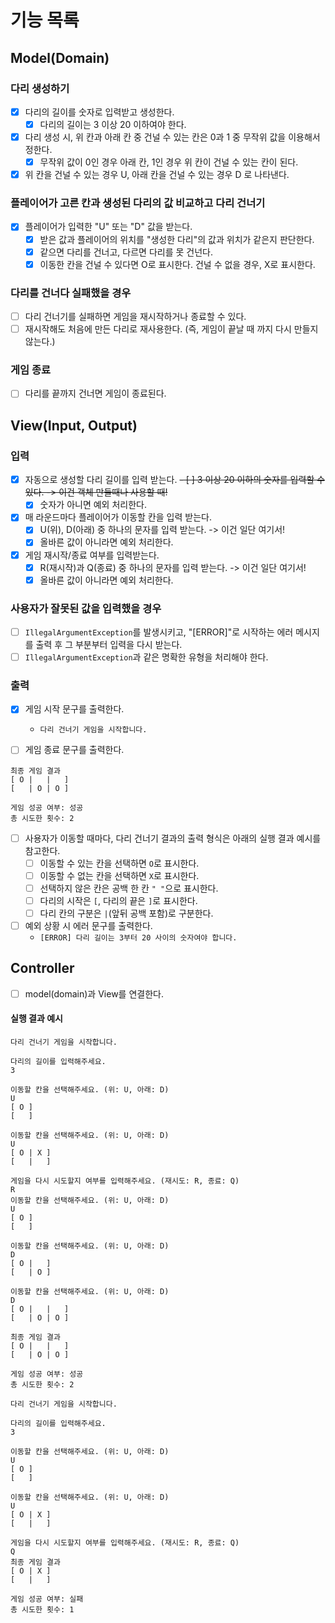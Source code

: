 # 기능 목록

## Model(Domain)
### 다리 생성하기
- [X] 다리의 길이를 숫자로 입력받고 생성한다.
  - [X] 다리의 길이는 3 이상 20 이하여야 한다.
- [X] 다리 생성 시, 위 칸과 아래 칸 중 건널 수 있는 칸은 0과 1 중 무작위 값을 이용해서 정한다.
  - [X] 무작위 값이 0인 경우 아래 칸, 1인 경우 위 칸이 건널 수 있는 칸이 된다.
- [X] 위 칸을 건널 수 있는 경우 U, 아래 칸을 건널 수 있는 경우 D 로 나타낸다.

### 플레이어가 고른 칸과 생성된 다리의 값 비교하고 다리 건너기
- [X] 플레이어가 입력한 "U" 또는 "D" 값을 받는다.
  - [X] 받은 값과 플레이어의 위치를 "생성한 다리"의 값과 위치가 같은지 판단한다.
  - [X] 같으면 다리를 건너고, 다르면 다리를 못 건넌다.
  - [X] 이동한 칸을 건널 수 있다면 O로 표시한다. 건널 수 없을 경우, X로 표시한다.

### 다리를 건너다 실패했을 경우
- [ ] 다리 건너기를 실패하면 게임을 재시작하거나 종료할 수 있다.
- [ ] 재시작해도 처음에 만든 다리로 재사용한다. (즉, 게임이 끝날 때 까지 다시 만들지 않는다.)

### 게임 종료
- [ ] 다리를 끝까지 건너면 게임이 종료된다.


## View(Input, Output)
### 입력
- [X] 자동으로 생성할 다리 길이를 입력 받는다.
  ~~- [ ] 3 이상 20 이하의 숫자를 입력할 수 있다. -> 이건 객체 만들때나 사용할 때!~~
  - [X] 숫자가 아니면 예외 처리한다.

- [X] 매 라운드마다 플레이어가 이동할 칸을 입력 받는다.
  - [X] U(위), D(아래) 중 하나의 문자를 입력 받는다. -> 이건 일단 여기서!
  - [X] 올바른 값이 아니라면 예외 처리한다.

- [X] 게임 재시작/종료 여부를 입력받는다.
  - [X] R(재시작)과 Q(종료) 중 하나의 문자를 입력 받는다. -> 이건 일단 여기서!
  - [X] 올바른 값이 아니라면 예외 처리한다.

### 사용자가 잘못된 값을 입력했을 경우
- [ ] `IllegalArgumentException`를 발생시키고, "[ERROR]"로 시작하는 에러 메시지를 출력 후 그 부분부터 입력을 다시 받는다.
- [ ] `IllegalArgumentException`과 같은 명확한 유형을 처리해야 한다.

### 출력
- [X] 게임 시작 문구를 출력한다.
  - `다리 건너기 게임을 시작합니다.`

- [ ] 게임 종료 문구를 출력한다.
```text
최종 게임 결과
[ O |   |   ]
[   | O | O ]

게임 성공 여부: 성공
총 시도한 횟수: 2
```

- [ ] 사용자가 이동할 때마다, 다리 건너기 결과의 출력 형식은 아래의 실행 결과 예시를 참고한다.
  - [ ] 이동할 수 있는 칸을 선택하면 `O`로 표시한다.
  - [ ] 이동할 수 없는 칸을 선택하면 `X`로 표시한다.
  - [ ] 선택하지 않은 칸은 공백 한 칸 `" "`으로 표시한다.
  - [ ] 다리의 시작은 `[`, 다리의 끝은 `]`로 표시한다.
  - [ ] 다리 칸의 구분은 ` | `(앞뒤 공백 포함)로 구분한다.

- [ ] 예외 상황 시 에러 문구를 출력한다.
  - `[ERROR] 다리 길이는 3부터 20 사이의 숫자여야 합니다.`

## Controller
- [ ] model(domain)과 View를 연결한다.

#### 실행 결과 예시
```
다리 건너기 게임을 시작합니다.

다리의 길이를 입력해주세요.
3

이동할 칸을 선택해주세요. (위: U, 아래: D)
U
[ O ]
[   ]

이동할 칸을 선택해주세요. (위: U, 아래: D)
U
[ O | X ]
[   |   ]

게임을 다시 시도할지 여부를 입력해주세요. (재시도: R, 종료: Q)
R
이동할 칸을 선택해주세요. (위: U, 아래: D)
U
[ O ]
[   ]

이동할 칸을 선택해주세요. (위: U, 아래: D)
D
[ O |   ]
[   | O ]

이동할 칸을 선택해주세요. (위: U, 아래: D)
D
[ O |   |   ]
[   | O | O ]

최종 게임 결과
[ O |   |   ]
[   | O | O ]

게임 성공 여부: 성공
총 시도한 횟수: 2
```

```
다리 건너기 게임을 시작합니다.

다리의 길이를 입력해주세요.
3

이동할 칸을 선택해주세요. (위: U, 아래: D)
U
[ O ]
[   ]

이동할 칸을 선택해주세요. (위: U, 아래: D)
U
[ O | X ]
[   |   ]

게임을 다시 시도할지 여부를 입력해주세요. (재시도: R, 종료: Q)
Q
최종 게임 결과
[ O | X ]
[   |   ]

게임 성공 여부: 실패
총 시도한 횟수: 1
```